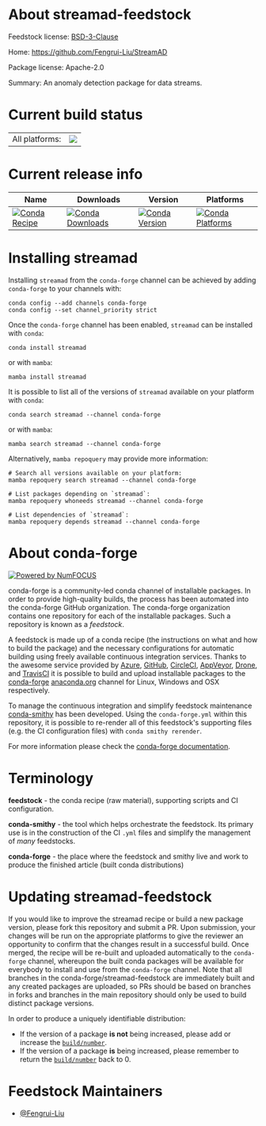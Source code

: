 About streamad-feedstock
========================

Feedstock license: [BSD-3-Clause](https://github.com/conda-forge/streamad-feedstock/blob/main/LICENSE.txt)

Home: https://github.com/Fengrui-Liu/StreamAD

Package license: Apache-2.0

Summary: An anomaly detection package for data streams.

Current build status
====================


<table><tr><td>All platforms:</td>
    <td>
      <a href="https://dev.azure.com/conda-forge/feedstock-builds/_build/latest?definitionId=16186&branchName=main">
        <img src="https://dev.azure.com/conda-forge/feedstock-builds/_apis/build/status/streamad-feedstock?branchName=main">
      </a>
    </td>
  </tr>
</table>

Current release info
====================

| Name | Downloads | Version | Platforms |
| --- | --- | --- | --- |
| [![Conda Recipe](https://img.shields.io/badge/recipe-streamad-green.svg)](https://anaconda.org/conda-forge/streamad) | [![Conda Downloads](https://img.shields.io/conda/dn/conda-forge/streamad.svg)](https://anaconda.org/conda-forge/streamad) | [![Conda Version](https://img.shields.io/conda/vn/conda-forge/streamad.svg)](https://anaconda.org/conda-forge/streamad) | [![Conda Platforms](https://img.shields.io/conda/pn/conda-forge/streamad.svg)](https://anaconda.org/conda-forge/streamad) |

Installing streamad
===================

Installing `streamad` from the `conda-forge` channel can be achieved by adding `conda-forge` to your channels with:

```
conda config --add channels conda-forge
conda config --set channel_priority strict
```

Once the `conda-forge` channel has been enabled, `streamad` can be installed with `conda`:

```
conda install streamad
```

or with `mamba`:

```
mamba install streamad
```

It is possible to list all of the versions of `streamad` available on your platform with `conda`:

```
conda search streamad --channel conda-forge
```

or with `mamba`:

```
mamba search streamad --channel conda-forge
```

Alternatively, `mamba repoquery` may provide more information:

```
# Search all versions available on your platform:
mamba repoquery search streamad --channel conda-forge

# List packages depending on `streamad`:
mamba repoquery whoneeds streamad --channel conda-forge

# List dependencies of `streamad`:
mamba repoquery depends streamad --channel conda-forge
```


About conda-forge
=================

[![Powered by
NumFOCUS](https://img.shields.io/badge/powered%20by-NumFOCUS-orange.svg?style=flat&colorA=E1523D&colorB=007D8A)](https://numfocus.org)

conda-forge is a community-led conda channel of installable packages.
In order to provide high-quality builds, the process has been automated into the
conda-forge GitHub organization. The conda-forge organization contains one repository
for each of the installable packages. Such a repository is known as a *feedstock*.

A feedstock is made up of a conda recipe (the instructions on what and how to build
the package) and the necessary configurations for automatic building using freely
available continuous integration services. Thanks to the awesome service provided by
[Azure](https://azure.microsoft.com/en-us/services/devops/), [GitHub](https://github.com/),
[CircleCI](https://circleci.com/), [AppVeyor](https://www.appveyor.com/),
[Drone](https://cloud.drone.io/welcome), and [TravisCI](https://travis-ci.com/)
it is possible to build and upload installable packages to the
[conda-forge](https://anaconda.org/conda-forge) [anaconda.org](https://anaconda.org/)
channel for Linux, Windows and OSX respectively.

To manage the continuous integration and simplify feedstock maintenance
[conda-smithy](https://github.com/conda-forge/conda-smithy) has been developed.
Using the ``conda-forge.yml`` within this repository, it is possible to re-render all of
this feedstock's supporting files (e.g. the CI configuration files) with ``conda smithy rerender``.

For more information please check the [conda-forge documentation](https://conda-forge.org/docs/).

Terminology
===========

**feedstock** - the conda recipe (raw material), supporting scripts and CI configuration.

**conda-smithy** - the tool which helps orchestrate the feedstock.
                   Its primary use is in the construction of the CI ``.yml`` files
                   and simplify the management of *many* feedstocks.

**conda-forge** - the place where the feedstock and smithy live and work to
                  produce the finished article (built conda distributions)


Updating streamad-feedstock
===========================

If you would like to improve the streamad recipe or build a new
package version, please fork this repository and submit a PR. Upon submission,
your changes will be run on the appropriate platforms to give the reviewer an
opportunity to confirm that the changes result in a successful build. Once
merged, the recipe will be re-built and uploaded automatically to the
`conda-forge` channel, whereupon the built conda packages will be available for
everybody to install and use from the `conda-forge` channel.
Note that all branches in the conda-forge/streamad-feedstock are
immediately built and any created packages are uploaded, so PRs should be based
on branches in forks and branches in the main repository should only be used to
build distinct package versions.

In order to produce a uniquely identifiable distribution:
 * If the version of a package **is not** being increased, please add or increase
   the [``build/number``](https://docs.conda.io/projects/conda-build/en/latest/resources/define-metadata.html#build-number-and-string).
 * If the version of a package **is** being increased, please remember to return
   the [``build/number``](https://docs.conda.io/projects/conda-build/en/latest/resources/define-metadata.html#build-number-and-string)
   back to 0.

Feedstock Maintainers
=====================

* [@Fengrui-Liu](https://github.com/Fengrui-Liu/)

